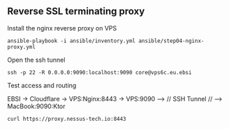 
## Reverse SSL terminating proxy

Install the nginx reverse proxy on VPS

```
ansible-playbook -i ansible/inventory.yml ansible/step04-nginx-proxy.yml
```

Open the ssh tunnel

```
ssh -p 22 -R 0.0.0.0:9090:localhost:9090 core@vps6c.eu.ebsi
```

Test access and routing

EBSI -> Cloudflare -> VPS:Nginx:8443 -> VPS:9090 --> // SSH Tunnel // --> MacBook:9090:Ktor

```
curl https://proxy.nessus-tech.io:8443 
```
